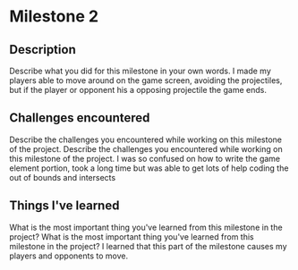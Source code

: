 # Milestone 2

## Description
Describe what you did for this milestone in your own words.
I made my players able to move around on the game screen, avoiding the projectiles, but if the player or opponent his a opposing projectile the game ends.
## Challenges encountered
Describe the challenges you encountered while working on this milestone of the project.
Describe the challenges you encountered while working on this milestone of the project. I was so confused on how to write the game element portion, took a long time but was able to get lots of help coding the out of bounds and intersects
## Things I've learned
What is the most important thing you've learned from this milestone in the project?
What is the most important thing you've learned from this milestone in the project? I learned that this part of the milestone causes my players and opponents to move.
